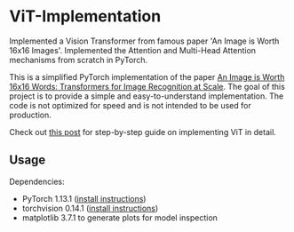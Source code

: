 # ViT-Implementation

Implemented a Vision Transformer from famous paper 'An Image is Worth 16x16 Images'. Implemented the Attention and Multi-Head Attention mechanisms from scratch in PyTorch.

This is a simplified PyTorch implementation of the paper [An Image is Worth 16x16 Words: Transformers for Image Recognition at Scale](https://arxiv.org/abs/2010.11929). The goal of this project is to provide a simple and easy-to-understand implementation. The code is not optimized for speed and is not intended to be used for production.

Check out [this post](https://medium.com/towards-data-science/implementing-vision-transformer-vit-from-scratch-3e192c6155f0) for step-by-step guide on implementing ViT in detail.

## Usage

Dependencies:
- PyTorch 1.13.1 ([install instructions](https://pytorch.org/get-started/locally/))
- torchvision 0.14.1 ([install instructions](https://pytorch.org/get-started/locally/))
- matplotlib 3.7.1 to generate plots for model inspection




